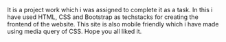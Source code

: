 It is a project work which i was assigned to complete it as a task. In this i have used HTML, CSS and Bootstrap as techstacks for creating the frontend of the website. This site is also mobile friendly which i have made using media query of CSS. Hope you all liked it.
